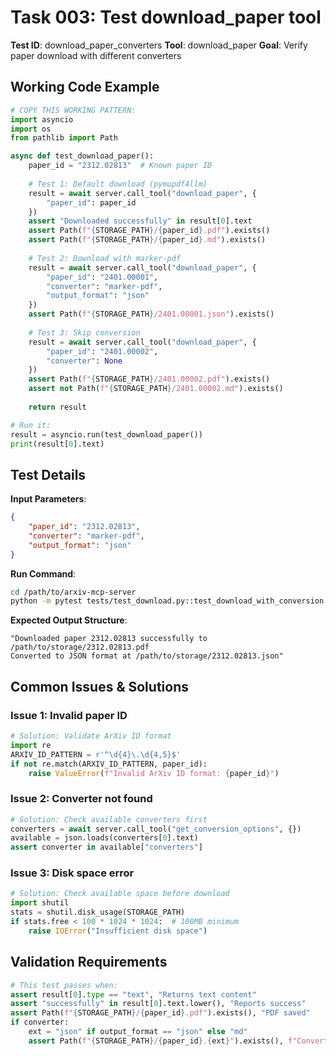 # Task 003: Test download_paper tool

**Test ID**: download_paper_converters
**Tool**: download_paper
**Goal**: Verify paper download with different converters

## Working Code Example

```python
# COPY THIS WORKING PATTERN:
import asyncio
import os
from pathlib import Path

async def test_download_paper():
    paper_id = "2312.02813"  # Known paper ID
    
    # Test 1: Default download (pymupdf4llm)
    result = await server.call_tool("download_paper", {
        "paper_id": paper_id
    })
    assert "Downloaded successfully" in result[0].text
    assert Path(f"{STORAGE_PATH}/{paper_id}.pdf").exists()
    assert Path(f"{STORAGE_PATH}/{paper_id}.md").exists()
    
    # Test 2: Download with marker-pdf
    result = await server.call_tool("download_paper", {
        "paper_id": "2401.00001",
        "converter": "marker-pdf",
        "output_format": "json"
    })
    assert Path(f"{STORAGE_PATH}/2401.00001.json").exists()
    
    # Test 3: Skip conversion
    result = await server.call_tool("download_paper", {
        "paper_id": "2401.00002",
        "converter": None
    })
    assert Path(f"{STORAGE_PATH}/2401.00002.pdf").exists()
    assert not Path(f"{STORAGE_PATH}/2401.00002.md").exists()
    
    return result

# Run it:
result = asyncio.run(test_download_paper())
print(result[0].text)
```

## Test Details

**Input Parameters**:
```json
{
    "paper_id": "2312.02813",
    "converter": "marker-pdf",
    "output_format": "json"
}
```

**Run Command**:
```bash
cd /path/to/arxiv-mcp-server
python -m pytest tests/test_download.py::test_download_with_conversion -v
```

**Expected Output Structure**:
```text
"Downloaded paper 2312.02813 successfully to /path/to/storage/2312.02813.pdf
Converted to JSON format at /path/to/storage/2312.02813.json"
```

## Common Issues & Solutions

### Issue 1: Invalid paper ID
```python
# Solution: Validate ArXiv ID format
import re
ARXIV_ID_PATTERN = r'^\d{4}\.\d{4,5}$'
if not re.match(ARXIV_ID_PATTERN, paper_id):
    raise ValueError(f"Invalid ArXiv ID format: {paper_id}")
```

### Issue 2: Converter not found
```python
# Solution: Check available converters first
converters = await server.call_tool("get_conversion_options", {})
available = json.loads(converters[0].text)
assert converter in available["converters"]
```

### Issue 3: Disk space error
```python
# Solution: Check available space before download
import shutil
stats = shutil.disk_usage(STORAGE_PATH)
if stats.free < 100 * 1024 * 1024:  # 100MB minimum
    raise IOError("Insufficient disk space")
```

## Validation Requirements

```python
# This test passes when:
assert result[0].type == "text", "Returns text content"
assert "successfully" in result[0].text.lower(), "Reports success"
assert Path(f"{STORAGE_PATH}/{paper_id}.pdf").exists(), "PDF saved"
if converter:
    ext = "json" if output_format == "json" else "md"
    assert Path(f"{STORAGE_PATH}/{paper_id}.{ext}").exists(), f"Converted file exists"
```